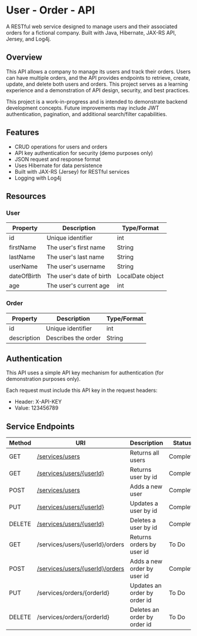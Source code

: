 # User - Order - API
A RESTful web service designed to manage users and their associated orders for 
a fictional company. Built with Java, Hibernate, JAX-RS API, Jersey, and Log4j.

## Overview
This API allows a company to manage its users and track their orders.
Users can have multiple orders, and the API provides endpoints to retrieve,
create, update, and delete both users and orders. This project serves as a
learning experience and a demonstration of API design, security, and best practices.

This project is a work-in-progress and is intended to demonstrate backend development 
concepts. Future improvements may include JWT authentication, pagination, and
additional search/filter capabilities.

## Features
* CRUD operations for users and orders
* API key authentication for security (demo purposes only)
* JSON request and response format
* Uses Hibernate for data persistence
* Built with JAX-RS (Jersey) for RESTful services
* Logging with Log4j

## Resources

### User

| Property    | Description              | Type/Format      |
|-------------|--------------------------|------------------|
| id          | Unique identifier        | int              |
| firstName   | The user's first name    | String           |
| lastName    | The user's last name     | String           |
| userName    | The user's username      | String           |
| dateOfBirth | The user's date of birth | LocalDate object |
| age         | The user's current age   | int              |


### Order
| Property    | Description                   | Type/Format |
|-------------|-------------------------------|-------------|
| id          | Unique identifier             | int         |
| description | Describes the order           | String      |

## Authentication
This API uses a simple API key mechanism for authentication (for demonstration purposes only).

Each request must include this API key in the request headers:

* Header: X-API-KEY
* Value: 123456789

## Service Endpoints

| Method | URI                                                           | Description               | Status   |
|--------|---------------------------------------------------------------|---------------------------|----------|
| GET    | [/services/users](docs/details/get-all-users.md)              | Returns all users         | Complete |
| GET    | [/services/users/{userId}](docs/details/get-user-by-id.md)    | Returns user by id        | Complete |
| POST   | [/services/users](docs/details/post-user.md)                  | Adds a new user           | Complete |
| PUT    | [/services/users/{userId}](docs/details/put-user.md)          | Updates a user by id      | Complete |
| DELETE | [/services/users/{userId}](docs/details/delete-user.md)       | Deletes a user by id      | Complete |
| GET    | /services/users/{userId}/orders                               | Returns orders by user id | To Do    |
| POST   | [/services/users/{userId}/orders](docs/details/post-order.md) | Adds a new order by user id | Complete |
| PUT    | /services/orders/{orderId}                                    | Updates an order by order id | To Do    |
| DELETE | /services/orders/{orderId}                                    | Deletes an order by order id | To Do    |





